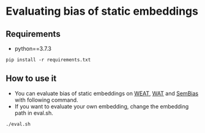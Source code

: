 # Evaluating bias of static embeddings

## Requirements
- python==3.7.3
```
pip install -r requirements.txt
```

## How to use it
- You can evaluate bias of static embeddings on [WEAT](https://arxiv.org/abs/1608.07187), [WAT](https://www.aclweb.org/anthology/D19-1635/) and [SemBias](https://www.aclweb.org/anthology/D18-1521/) with following command.
- If you want to evaluate your own embedding, change the embedding path in eval.sh.
```
./eval.sh
```